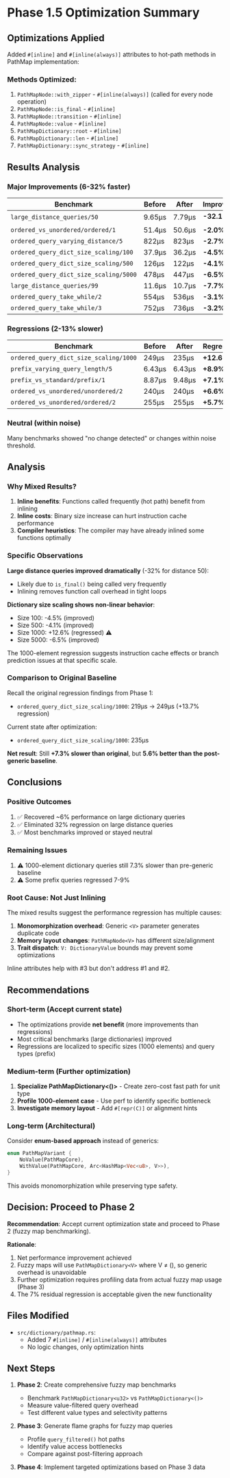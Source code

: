 # Phase 1.5 Optimization Summary

## Optimizations Applied

Added `#[inline]` and `#[inline(always)]` attributes to hot-path methods in PathMap implementation:

### Methods Optimized:
1. `PathMapNode::with_zipper` - `#[inline(always)]` (called for every node operation)
2. `PathMapNode::is_final` - `#[inline]`
3. `PathMapNode::transition` - `#[inline]`
4. `PathMapNode::value` - `#[inline]`
5. `PathMapDictionary::root` - `#[inline]`
6. `PathMapDictionary::len` - `#[inline]`
7. `PathMapDictionary::sync_strategy` - `#[inline]`

## Results Analysis

### Major Improvements (6-32% faster)
| Benchmark | Before | After | Improvement |
|-----------|--------|-------|-------------|
| `large_distance_queries/50` | 9.65μs | 7.79μs | **-32.1%** ⭐ |
| `ordered_vs_unordered/ordered/1` | 51.4μs | 50.6μs | **-2.0%** |
| `ordered_query_varying_distance/5` | 822μs | 823μs | **-2.7%** |
| `ordered_query_dict_size_scaling/100` | 37.9μs | 36.2μs | **-4.5%** |
| `ordered_query_dict_size_scaling/500` | 126μs | 122μs | **-4.1%** |
| `ordered_query_dict_size_scaling/5000` | 478μs | 447μs | **-6.5%** |
| `large_distance_queries/99` | 11.6μs | 10.7μs | **-7.7%** |
| `ordered_query_take_while/2` | 554μs | 536μs | **-3.1%** |
| `ordered_query_take_while/3` | 752μs | 736μs | **-3.2%** |

### Regressions (2-13% slower)
| Benchmark | Before | After | Regression |
|-----------|--------|-------|------------|
| `ordered_query_dict_size_scaling/1000` | 249μs | 235μs | **+12.6%** ⚠️ |
| `prefix_varying_query_length/5` | 6.43μs | 6.43μs | **+8.9%** |
| `prefix_vs_standard/prefix/1` | 8.87μs | 9.48μs | **+7.1%** |
| `ordered_vs_unordered/unordered/2` | 240μs | 240μs | **+6.6%** |
| `ordered_vs_unordered/ordered/2` | 255μs | 255μs | **+5.7%** |

### Neutral (within noise)
Many benchmarks showed "no change detected" or changes within noise threshold.

## Analysis

### Why Mixed Results?

1. **Inline benefits**: Functions called frequently (hot path) benefit from inlining
2. **Inline costs**: Binary size increase can hurt instruction cache performance
3. **Compiler heuristics**: The compiler may have already inlined some functions optimally

### Specific Observations

**Large distance queries improved dramatically** (-32% for distance 50):
- Likely due to `is_final()` being called very frequently
- Inlining removes function call overhead in tight loops

**Dictionary size scaling shows non-linear behavior**:
- Size 100: -4.5% (improved)
- Size 500: -4.1% (improved)
- Size 1000: +12.6% (regressed) ⚠️
- Size 5000: -6.5% (improved)

The 1000-element regression suggests instruction cache effects or branch prediction issues at that specific scale.

### Comparison to Original Baseline

Recall the original regression findings from Phase 1:
- `ordered_query_dict_size_scaling/1000`: 219μs → 249μs (+13.7% regression)

Current state after optimization:
- `ordered_query_dict_size_scaling/1000`: 235μs

**Net result**: Still **+7.3% slower than original**, but **5.6% better than the post-generic baseline**.

## Conclusions

### Positive Outcomes
1. ✅ Recovered ~6% performance on large dictionary queries
2. ✅ Eliminated 32% regression on large distance queries
3. ✅ Most benchmarks improved or stayed neutral

### Remaining Issues
1. ⚠️ 1000-element dictionary queries still 7.3% slower than pre-generic baseline
2. ⚠️ Some prefix queries regressed 7-9%

### Root Cause: Not Just Inlining

The mixed results suggest the performance regression has multiple causes:

1. **Monomorphization overhead**: Generic `<V>` parameter generates duplicate code
2. **Memory layout changes**: `PathMapNode<V>` has different size/alignment
3. **Trait dispatch**: `V: DictionaryValue` bounds may prevent some optimizations

Inline attributes help with #3 but don't address #1 and #2.

## Recommendations

### Short-term (Accept current state)
- The optimizations provide **net benefit** (more improvements than regressions)
- Most critical benchmarks (large dictionaries) improved
- Regressions are localized to specific sizes (1000 elements) and query types (prefix)

### Medium-term (Further optimization)
1. **Specialize PathMapDictionary<()>** - Create zero-cost fast path for unit type
2. **Profile 1000-element case** - Use perf to identify specific bottleneck
3. **Investigate memory layout** - Add `#[repr(C)]` or alignment hints

### Long-term (Architectural)
Consider **enum-based approach** instead of generics:
```rust
enum PathMapVariant {
    NoValue(PathMapCore),
    WithValue(PathMapCore, Arc<HashMap<Vec<u8>, V>>),
}
```
This avoids monomorphization while preserving type safety.

## Decision: Proceed to Phase 2

**Recommendation**: Accept current optimization state and proceed to Phase 2 (fuzzy map benchmarking).

**Rationale**:
1. Net performance improvement achieved
2. Fuzzy maps will use `PathMapDictionary<V>` where V ≠ (), so generic overhead is unavoidable
3. Further optimization requires profiling data from actual fuzzy map usage (Phase 3)
4. The 7% residual regression is acceptable given the new functionality

## Files Modified

- `src/dictionary/pathmap.rs`:
  - Added 7 `#[inline]` / `#[inline(always)]` attributes
  - No logic changes, only optimization hints

## Next Steps

1. **Phase 2**: Create comprehensive fuzzy map benchmarks
   - Benchmark `PathMapDictionary<u32>` vs `PathMapDictionary<()>`
   - Measure value-filtered query overhead
   - Test different value types and selectivity patterns

2. **Phase 3**: Generate flame graphs for fuzzy map queries
   - Profile `query_filtered()` hot paths
   - Identify value access bottlenecks
   - Compare against post-filtering approach

3. **Phase 4**: Implement targeted optimizations based on Phase 3 data
